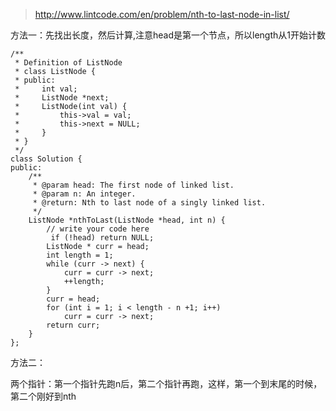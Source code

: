 
>http://www.lintcode.com/en/problem/nth-to-last-node-in-list/

方法一：先找出长度，然后计算,注意head是第一个节点，所以length从1开始计数


	/**
	 * Definition of ListNode
	 * class ListNode {
	 * public:
	 *     int val;
	 *     ListNode *next;
	 *     ListNode(int val) {
	 *         this->val = val;
	 *         this->next = NULL;
	 *     }
	 * }
	 */
	class Solution {
	public:
	    /**
	     * @param head: The first node of linked list.
	     * @param n: An integer.
	     * @return: Nth to last node of a singly linked list.
	     */
	    ListNode *nthToLast(ListNode *head, int n) {
	        // write your code here
	         if (!head) return NULL;
	        ListNode * curr = head;
	        int length = 1;
	        while (curr -> next) {
	            curr = curr -> next;
	            ++length;
	        }
	        curr = head;
	        for (int i = 1; i < length - n +1; i++)
	            curr = curr -> next;
	        return curr;
	    }
	};

方法二：

两个指针：第一个指针先跑n后，第二个指针再跑，这样，第一个到末尾的时候，第二个刚好到nth






